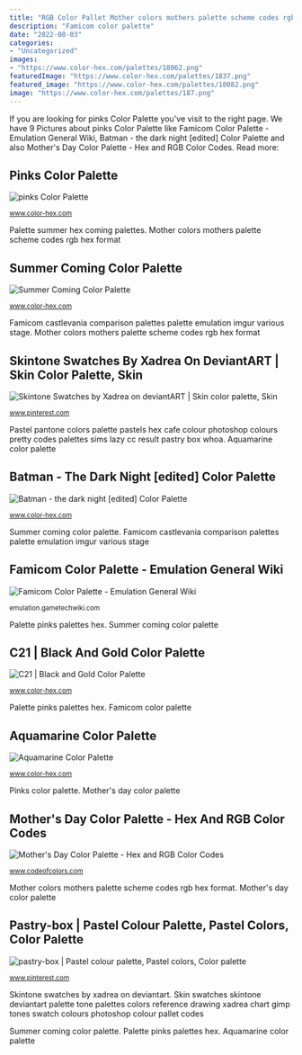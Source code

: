 ```yaml
---
title: "RGB Color Pallet Mother colors mothers palette scheme codes rgb hex format"
description: "Famicom color palette"
date: "2022-08-03"
categories:
- "Uncategorized"
images:
- "https://www.color-hex.com/palettes/18062.png"
featuredImage: "https://www.color-hex.com/palettes/1837.png"
featured_image: "https://www.color-hex.com/palettes/10082.png"
image: "https://www.color-hex.com/palettes/187.png"
---
```


If you are looking for pinks Color Palette you've visit to the right page. We have 9 Pictures about pinks Color Palette like Famicom Color Palette - Emulation General Wiki, Batman - the dark night [edited] Color Palette and also Mother&#039;s Day Color Palette - Hex and RGB Color Codes. Read more:

## Pinks Color Palette

![pinks Color Palette](https://www.color-hex.com/palettes/187.png "Pinks color palette")

<small>www.color-hex.com</small>

Palette summer hex coming palettes. Mother colors mothers palette scheme codes rgb hex format

## Summer Coming Color Palette

![Summer Coming Color Palette](https://www.color-hex.com/palettes/455.png "Mother colors mothers palette scheme codes rgb hex format")

<small>www.color-hex.com</small>

Famicom castlevania comparison palettes palette emulation imgur various stage. Mother colors mothers palette scheme codes rgb hex format

## Skintone Swatches By Xadrea On DeviantART | Skin Color Palette, Skin

![Skintone Swatches by Xadrea on deviantART | Skin color palette, Skin](https://i.pinimg.com/originals/05/ce/3f/05ce3fe45059cf8e82b2576c7fc9189e.png "Palette summer hex coming palettes")

<small>www.pinterest.com</small>

Pastel pantone colors palette pastels hex cafe colour photoshop colours pretty codes palettes sims lazy cc result pastry box whoa. Aquamarine color palette

## Batman - The Dark Night [edited] Color Palette

![Batman - the dark night [edited] Color Palette](https://www.color-hex.com/palettes/18062.png "Mother colors mothers palette scheme codes rgb hex format")

<small>www.color-hex.com</small>

Summer coming color palette. Famicom castlevania comparison palettes palette emulation imgur various stage

## Famicom Color Palette - Emulation General Wiki

![Famicom Color Palette - Emulation General Wiki](http://emulation.gametechwiki.com/images/thumb/2/2c/5NUrm6U-1-.png/1000px-5NUrm6U-1-.png "Famicom color palette")

<small>emulation.gametechwiki.com</small>

Palette pinks palettes hex. Summer coming color palette

## C21 | Black And Gold Color Palette

![C21 | Black and Gold Color Palette](https://www.color-hex.com/palettes/1837.png "Pastel pantone colors palette pastels hex cafe colour photoshop colours pretty codes palettes sims lazy cc result pastry box whoa")

<small>www.color-hex.com</small>

Palette pinks palettes hex. Famicom color palette

## Aquamarine Color Palette

![Aquamarine Color Palette](https://www.color-hex.com/palettes/10082.png "Aquamarine color palette")

<small>www.color-hex.com</small>

Pinks color palette. Mother&#039;s day color palette

## Mother&#039;s Day Color Palette - Hex And RGB Color Codes

![Mother&#039;s Day Color Palette - Hex and RGB Color Codes](http://www.codeofcolors.com/images/mothers-day-colors.png "Palette pinks palettes hex")

<small>www.codeofcolors.com</small>

Mother colors mothers palette scheme codes rgb hex format. Mother&#039;s day color palette

## Pastry-box | Pastel Colour Palette, Pastel Colors, Color Palette

![pastry-box | Pastel colour palette, Pastel colors, Color palette](https://i.pinimg.com/736x/f6/dc/00/f6dc00fa7491a04271ebf7c633053512--pastel-color-palettes-pastel-colors.jpg "Pastel pantone colors palette pastels hex cafe colour photoshop colours pretty codes palettes sims lazy cc result pastry box whoa")

<small>www.pinterest.com</small>

Skintone swatches by xadrea on deviantart. Skin swatches skintone deviantart palette tone palettes colors reference drawing xadrea chart gimp tones swatch colours photoshop colour pallet codes

Summer coming color palette. Palette pinks palettes hex. Aquamarine color palette
